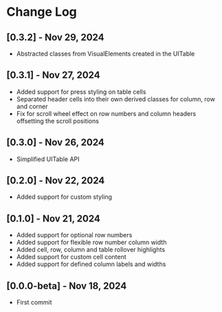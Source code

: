 # Change Log

## [0.3.2] - Nov 29, 2024
- Abstracted classes from VisualElements created in the UITable

## [0.3.1] - Nov 27, 2024
- Added support for press styling on table cells
- Separated header cells into their own derived classes for column, row and corner
- Fix for scroll wheel effect on row numbers and column headers offsetting the scroll positions

## [0.3.0] - Nov 26, 2024
- Simplified UITable API

## [0.2.0] - Nov 22, 2024
- Added support for custom styling

## [0.1.0] - Nov 21, 2024
- Added support for optional row numbers
- Added support for flexible row number column width
- Added cell, row, column and table rollover highlights
- Added support for custom cell content
- Added support for defined column labels and widths

## [0.0.0-beta] - Nov 18, 2024
- First commit